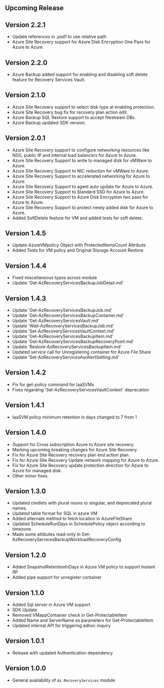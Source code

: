 <!--
    Please leave this section at the top of the change log.

    Changes for the upcoming release should go under the section titled "Upcoming Release", and should adhere to the following format:

    ## Upcoming Release
    * Overview of change #1
        - Additional information about change #1
    * Overview of change #2
        - Additional information about change #2
        - Additional information about change #2
    * Overview of change #3
    * Overview of change #4
        - Additional information about change #4

    ## YYYY.MM.DD - Version X.Y.Z (Previous Release)
    * Overview of change #1
        - Additional information about change #1
-->
## Upcoming Release

## Version 2.2.1
* Update references in .psd1 to use relative path
* Azure Site Recovery support for Azure Disk Encryption One Pass for Azure to Azure.

## Version 2.2.0
* Azure Backup added support for enabling and disabling soft delete feature for Recovery Services Vault.

## Version 2.1.0

* Azure Site Recovery support to select disk type at enabling protection.
* Azure Site Recovery bug fix for recovery plan action edit.
* Azure Backup SQL Restore support to accept filestream DBs.
* Azure Backup updated SDK version.


## Version 2.0.1

* Azure Site Recovery support to configure networking resources like NSG, public IP and internal load balancers for Azure to Azure.
* Azure Site Recovery Support to write to managed disk for vMWare to Azure.
* Azure Site Recovery Support to NIC reduction for vMWare to Azure.
* Azure Site Recovery Support to accelerated networking for Azure to Azure.
* Azure Site Recovery Support to agent auto update for Azure to Azure.
* Azure Site Recovery Support to Standard SSD for Azure to Azure.
* Azure Site Recovery Support to Azure Disk Encryption two pass for Azure to Azure.
* Azure Site Recovery Support to protect newly added disk for Azure to Azure.
* Added SoftDelete feature for VM and added tests for soft delete.

## Version 1.4.5
* Update AzureVMpolicy Object with ProtectedItemsCount Attribute
* Added Tests for VM policy and Original Storage Account Restore

## Version 1.4.4
* Fixed miscellaneous typos across module
* Update 'Get-AzRecoveryServicesBackupJobDetail.md'

## Version 1.4.3
* Update 'Get-AzRecoveryServicesBackupJob.md'
* Update 'Get-AzRecoveryServicesBackupContainer.md'
* Update 'Get-AzRecoveryServicesVault.md'
* Update 'Wait-AzRecoveryServicesBackupJob.md'
* Update 'Set-AzRecoveryServicesVaultContext.md'
* Update 'Get-AzRecoveryServicesBackupItem.md'
* Update 'Get-AzRecoveryServicesBackupRecoveryPoint.md'
* Update 'Restore-AzRecoveryServicesBackupItem.md'
* Updated service call for Unregistering container for Azure File Share
* Update 'Set-AzRecoveryServicesAsrAlertSetting.md'

## Version 1.4.2
* Fix for get-policy command for IaaSVMs
* Fixes regarding 'Set-AzRecoveryServicesVaultContext' deprecation

## Version 1.4.1
* IaaSVM policy minimum retention in days changed to 7 from 1

## Version 1.4.0
* Support for Cross subscription Azure to Azure site recovery.
* Marking upcoming breaking changes for Azure Site Recovery.
* Fix for Azure Site Recovery recovery plan end action plan.
* Fix for Azure Site Recovery Update network mapping for Azure to Azure.
* Fix for Azure Site Recovery update protection direction for Azure to Azure for managed disk.
* Other minor fixes.

## Version 1.3.0
* Updated cmdlets with plural nouns to singular, and deprecated plural names.
* Updated table format for SQL in azure VM
* Added alternate method to fetch location in AzureFileShare
* Updated ScheduleRunDays in SchedulePolicy object according to timezone
* Made some attibutes read-only in Get-AzRecoveryServicesBackupWorkloadRecoveryConfig 

## Version 1.2.0
* Added SnapshotRetentionInDays in Azure VM policy to support Instant RP
* Added pipe support for unregister container
 
## Version 1.1.0
* Added Sql server in Azure VM support
* SDK Update
* Removed VMappContainer check in Get-ProtectableItem
* Added Name and ServerName as parameters for Get-ProtectableItem
* Updated internal API for triggering adhoc inquiry

## Version 1.0.1
* Release with updated Authentication dependency

## Version 1.0.0
* General availability of `Az.RecoveryServices` module
